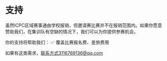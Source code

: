 # 支持
虽然ICPC区域赛事通由学校报销，但邀请赛比赛并不在报销范围内。如果你愿意赞助我们，在集训队有空缺的情况下，我们可以为你提供参赛机会。

你的支持将帮助我们：
✅ 覆盖比赛报名费、差旅费用

如果有这类需求，联系方式3116769136@qq.com